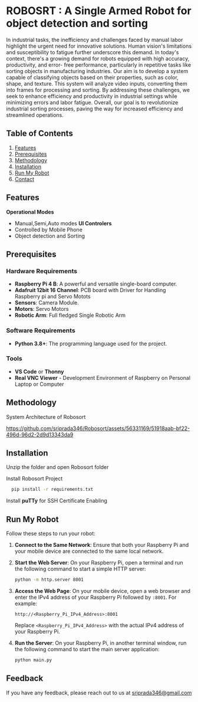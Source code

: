 
# ROBOSRT : A Single Armed Robot for object detection and sorting 

In industrial tasks, the inefficiency and challenges faced by manual labor highlight
the urgent need for innovative solutions. Human vision's limitations and
susceptibility to fatigue further underscore this demand. In today's context, there's a
growing demand for robots equipped with high accuracy, productivity, and error-
free performance, particularly in repetitive tasks like sorting objects in
manufacturing industries.  Our aim is to
develop a system capable of classifying objects based on their properties, such as
color, shape, and texture. This system will analyze video inputs, converting them
into frames for processing and sorting. By addressing these challenges, we seek to
enhance efficiency and productivity in industrial settings while minimizing errors
and labor fatigue.  Overall, our goal is to revolutionize industrial sorting
processes, paving the way for increased efficiency and streamlined operations. 


## Table of Contents
1. [Features](#features)
2. [Prerequisites](#prerequisites)
3. [Methodology](#methodology)
4. [Installation](#installation)
5. [Run My Robot](#run-my-robot)
6. [Contact](#contact)




## Features

**Operational Modes**
  - Manual,Semi,Auto modes
**UI Controlers**
  - Controlled by Mobile Phone 
- Object detection and Sorting 


## Prerequisites

### Hardware Requirements
- **Raspberry Pi 4 B**: A powerful and versatile single-board computer.
- **Adafruit 12bit 16 Channel**: PCB board with Driver for Handling Raspberry pi and Servo Motots
- **Sensors**: Camera Module.
- **Motors**: Servo Motors
- **Robotic Arm**: Full fledged Single Robotic Arm 

### Software Requirements
- **Python 3.8+**: The programming language used for the project.

### Tools
- **VS Code** or **Thonny**
- **Real VNC Viewer** - Development Environment of Raspberry on Personal Laptop or Computer  


## Methodology

System Architecture of Robosort

https://github.com/sriprada346/Robosort/assets/56331169/51918aab-bf22-496d-96d2-2d9d13343da9




## Installation

Unzip the folder and open Robosort folder

Install Robosort Project

```bash
  pip install -r requirements.txt
```
Install **puTTy** for SSH Certificate Enabling





    
## Run My Robot
Follow these steps to run your robot:

1. **Connect to the Same Network**:
    Ensure that both your Raspberry Pi and your mobile device are connected to the same local network.

2. **Start the Web Server**:
    On your Raspberry Pi, open a terminal and run the following command to start a simple HTTP server:
    ```sh
    python -m http.server 8001
    ```

3. **Access the Web Page**:
    On your mobile device, open a web browser and enter the IPv4 address of your Raspberry Pi followed by `:8001`. For example:
    ```
    http://<Raspberry_Pi_IPv4_Address>:8001
    ```
    Replace `<Raspberry_Pi_IPv4_Address>` with the actual IPv4 address of your Raspberry Pi.

4. **Run the Server**:
    On your Raspberry Pi, in another terminal window, run the following command to start the main server application:
    ```sh
    python main.py
    ```

## Feedback

If you have any feedback, please reach out to us at sriprada346@gmail.com



